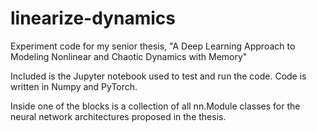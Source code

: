 # linearize-dynamics
Experiment code for my senior thesis, "A Deep Learning Approach to Modeling Nonlinear and Chaotic Dynamics with Memory"

Included is the Jupyter notebook used to test and run the code. Code is written in Numpy and PyTorch.

Inside one of the blocks is a collection of all nn.Module classes for the neural network architectures proposed in the thesis.
